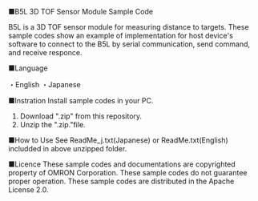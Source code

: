 ■B5L 3D TOF Sensor Module Sample Code

B5L is a 3D TOF sensor module for measuring distance to targets.
These sample codes show an example of implementation for host device's software
to connect to the B5L by serial communication, send command, and receive responce.

■Language

・English
・Japanese

■Instration
Install sample codes in your PC.

 1. Download ".zip" from this repository.
 2. Unzip the ".zip."file.

■How to Use
See ReadMe_j.txt(Japanese) or ReadMe.txt(English) includded in above unzipped folder.

■Licence
These sample codes and documentations are copyrighted property of OMRON Corporation.
These sample codes do not guarantee proper operation.
These sample codes are distributed in the Apache License 2.0.

